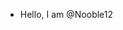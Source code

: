 - Hello, I am @Nooble12

<!---
Nooble12/Nooble12 is a ✨ special ✨ repository because its `README.md` (this file) appears on your GitHub profile.
You can click the Preview link to take a look at your changes.
--->
